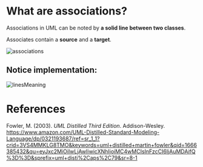 # What are associations? 

Associations in UML can be noted by **a solid line between two classes**. 

Associates contain a **source** and a **target**. 

![associations](https://user-images.githubusercontent.com/109105989/197605418-f3131d5e-9504-4bde-9428-12cd3c9b9b21.png)

## Notice implementation: 

 ![linesMeaning](https://user-images.githubusercontent.com/109105989/197606489-751bbeca-aaed-49fc-8a3c-30ef33fdb300.png)

# References
Fowler, M. (2003). *UML Distilled Third Edition*. Addison-Wesley. <https://www.amazon.com/UML-Distilled-Standard-Modeling-Language/dp/0321193687/ref=sr_1_1?crid=3VS4MMKLG8TMO&keywords=uml+distilled+martin+fowler&qid=1666385432&qu=eyJxc2MiOiIwLjAwIiwicXNhIjoiMC4wMCIsInFzcCI6IjAuMDAifQ%3D%3D&sprefix=uml+disti%2Caps%2C79&sr=8-1> 
